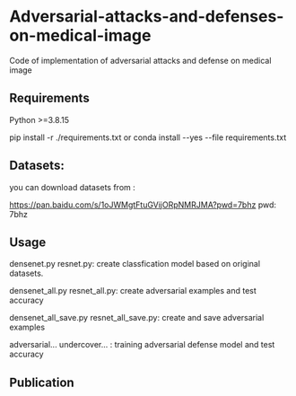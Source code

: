 # Adversarial-attacks-and-defenses-on-medical-image
Code of implementation of adversarial attacks and defense on medical image 

## Requirements
Python >=3.8.15

pip install -r ./requirements.txt  or conda install --yes --file requirements.txt


## Datasets:
you can download datasets from :  

https://pan.baidu.com/s/1oJWMgtFtuGVijORpNMRJMA?pwd=7bhz   pwd: 7bhz 


## Usage

densenet.py resnet.py: create classfication model based on original datasets.

densenet_all.py resnet_all.py: create adversarial examples and test accuracy

densenet_all_save.py resnet_all_save.py: create and save adversarial examples

adversarial...  undercover...   : training adversarial defense model and test accuracy

## Publication
